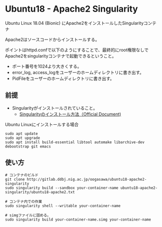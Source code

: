 # Ubuntu18 - Apache2 Singularity

Ubuntu Linux 18.04 (Bionic) にApache2をインストールしたSingularityコンテナ

Apache2はソースコードからインストールする。

ポイントはhttpd.confで以下のようにすることで、最終的にroot権限なしでApache2をsingularityコンテナで起動できるということ。

- ポート番号を1024より大きくする。
- error_log, access_logをユーザーのホームディレクトリに書き出す。
- PidFileをユーザーのホームディレクトリに書き出す。



## 前提

- Singularityがインストールされていること。
    - [Singularityのインストール方法（Official Document)](https://www.sylabs.io/guides/2.6/user-guide/installation.html) 
    

Ubuntu Linuxにインストールする場合

    sudo apt update
    sudo apt upgrade
    sudo apt install build-essential libtool automake libarchive-dev debootstrap git emacs
    
    
    
    

## 使い方

    # コンテナのビルド
    git clone http://gitlab.ddbj.nig.ac.jp/oogasawa/ubuntu18-apache2-singularity
    sudo singularity build --sandbox your-container-name ubuntu18-apache2-singularity/ubuntu18-apache2.txt
    
    # コンテナ内での作業
    sudo singularity shell --writable your-container-name
    
    # simgファイルに固める。
    sudo singularity build your-container-name.simg your-container-name
    
    
    
    
